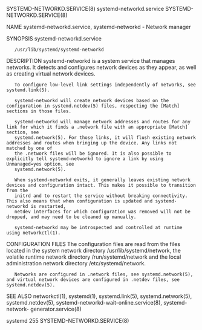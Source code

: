 SYSTEMD-NETWORKD.SERVICE(8)					   systemd-networkd.service					   SYSTEMD-NETWORKD.SERVICE(8)

NAME
       systemd-networkd.service, systemd-networkd - Network manager

SYNOPSIS
       systemd-networkd.service

       /usr/lib/systemd/systemd-networkd

DESCRIPTION
       systemd-networkd is a system service that manages networks. It detects and configures network devices as they appear, as well as creating virtual
       network devices.

       To configure low-level link settings independently of networks, see systemd.link(5).

       systemd-networkd will create network devices based on the configuration in systemd.netdev(5) files, respecting the [Match] sections in those files.

       systemd-networkd will manage network addresses and routes for any link for which it finds a .network file with an appropriate [Match] section, see
       systemd.network(5). For those links, it will flush existing network addresses and routes when bringing up the device. Any links not matched by one of
       the .network files will be ignored. It is also possible to explicitly tell systemd-networkd to ignore a link by using Unmanaged=yes option, see
       systemd.network(5).

       When systemd-networkd exits, it generally leaves existing network devices and configuration intact. This makes it possible to transition from the
       initrd and to restart the service without breaking connectivity. This also means that when configuration is updated and systemd-networkd is restarted,
       netdev interfaces for which configuration was removed will not be dropped, and may need to be cleaned up manually.

       systemd-networkd may be introspected and controlled at runtime using networkctl(1).

CONFIGURATION FILES
       The configuration files are read from the files located in the system network directory /usr/lib/systemd/network, the volatile runtime network
       directory /run/systemd/network and the local administration network directory /etc/systemd/network.

       Networks are configured in .network files, see systemd.network(5), and virtual network devices are configured in .netdev files, see systemd.netdev(5).

SEE ALSO
       networkctl(1), systemd(1), systemd.link(5), systemd.network(5), systemd.netdev(5), systemd-networkd-wait-online.service(8), systemd-network-
       generator.service(8)

systemd 255															   SYSTEMD-NETWORKD.SERVICE(8)
